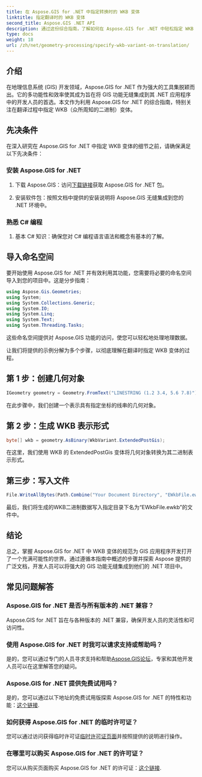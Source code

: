 ```yaml
---
title: 在 Aspose.GIS for .NET 中指定转换时的 WKB 变体
linktitle: 指定翻译时的 WKB 变体
second_title: Aspose.GIS .NET API
description: 通过这份综合指南，了解如何在 Aspose.GIS for .NET 中轻松指定 WKB 变体。提高您的 GIS 开发技能。
type: docs
weight: 18
url: /zh/net/geometry-processing/specify-wkb-variant-on-translation/
---
```

## 介绍
在地理信息系统 (GIS) 开发领域，Aspose.GIS for .NET 作为强大的工具集脱颖而出。它的多功能性和效率使其成为旨在将 GIS 功能无缝集成到其 .NET 应用程序中的开发人员的首选。本文作为利用 Aspose.GIS for .NET 的综合指南，特别关注在翻译过程中指定 WKB（众所周知的二进制）变体。
## 先决条件
在深入研究在 Aspose.GIS for .NET 中指定 WKB 变体的细节之前，请确保满足以下先决条件：
### 安装 Aspose.GIS for .NET
1. 下载 Aspose.GIS：访问[下载链接](https://releases.aspose.com/gis/net/)获取 Aspose.GIS for .NET 包。
   
2. 安装软件包：按照文档中提供的安装说明将 Aspose.GIS 无缝集成到您的 .NET 环境中。
### 熟悉 C# 编程
1. 基本 C# 知识：确保您对 C# 编程语言语法和概念有基本的了解。

## 导入命名空间
要开始使用 Aspose.GIS for .NET 并有效利用其功能，您需要将必要的命名空间导入到您的项目中。这是分步指南：

```csharp
using Aspose.Gis.Geometries;
using System;
using System.Collections.Generic;
using System.IO;
using System.Linq;
using System.Text;
using System.Threading.Tasks;
```
这些命名空间提供对 Aspose.GIS 功能的访问，使您可以轻松地处理地理数据。

让我们将提供的示例分解为多个步骤，以彻底理解在翻译时指定 WKB 变体的过程。
## 第 1 步：创建几何对象
```csharp
IGeometry geometry = Geometry.FromText("LINESTRING (1.2 3.4, 5.6 7.8)");
```
在此步骤中，我们创建一个表示具有指定坐标的线串的几何对象。
## 第 2 步：生成 WKB 表示形式
```csharp
byte[] wkb = geometry.AsBinary(WkbVariant.ExtendedPostGis);
```
在这里，我们使用 WKB 的 ExtendedPostGis 变体将几何对象转换为其二进制表示形式。
## 第三步：写入文件
```csharp
File.WriteAllBytes(Path.Combine("Your Document Directory", "EWkbFile.ewkb"), wkb);
```
最后，我们将生成的WKB二进制数据写入指定目录下名为“EWkbFile.ewkb”的文件中。

## 结论
总之，掌握 Aspose.GIS for .NET 中 WKB 变体的规范为 GIS 应用程序开发打开了一个充满可能性的世界。通过遵循本指南中概述的步骤并探索 Aspose 提供的广泛文档，开发人员可以将强大的 GIS 功能无缝集成到他们的 .NET 项目中。
## 常见问题解答
### Aspose.GIS for .NET 是否与所有版本的 .NET 兼容？
Aspose.GIS for .NET 旨在与各种版本的 .NET 兼容，确保开发人员的灵活性和可访问性。
### 使用 Aspose.GIS for .NET 时我可以请求支持或帮助吗？
是的，您可以通过专门的人员寻求支持和帮助[Aspose.GIS论坛](https://forum.aspose.com/c/gis/33)，专家和其他开发人员可以在这里解答您的疑问。
### Aspose.GIS for .NET 提供免费试用吗？
是的，您可以通过以下地址的免费试用版探索 Aspose.GIS for .NET 的特性和功能：[这个链接](https://releases.aspose.com/).
### 如何获得 Aspose.GIS for .NET 的临时许可证？
您可以通过访问获得临时许可证[临时许可证页面](https://purchase.aspose.com/temporary-license/)并按照提供的说明进行操作。
### 在哪里可以购买 Aspose.GIS for .NET 的许可证？
您可以从购买页面购买 Aspose.GIS for .NET 的许可证：[这个链接](https://purchase.aspose.com/buy).
